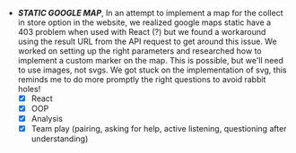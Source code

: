 - ***STATIC GOOGLE MAP***, In an attempt to implement a map for the collect in store option in the website, we realized google maps static have a 403 problem when used with React (?) but we found a workaround using the result URL from the API request to get around this issue. We worked on setting up the right parameters and researched how to implement a custom marker on the map. This is possible, but we'll need to use images, not svgs. We got stuck on the implementation of svg, this reminds me to do more promptly the right questions to avoid rabbit holes!
  - [x] React 
  - [x] OOP 
  - [x] Analysis
  - [x] Team play (pairing, asking for help, active listening, questioning after understanding) 

